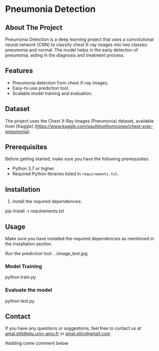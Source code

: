 # Pneumonia Detection

## About The Project

Pneumonia Detection is a deep learning project that uses a convolutional neural network (CNN) to classify chest X-ray images into two classes: pneumonia and normal. The model helps in the early detection of pneumonia, aiding in the diagnosis and treatment process.

## Features

- Pneumonia detection from chest X-ray images.
- Easy-to-use prediction tool.
- Scalable model training and evaluation.

## Dataset

The project uses the Chest X-Ray Images (Pneumonia) dataset, available from [Kaggle] (https://www.kaggle.com/paultimothymooney/chest-xray-pneumonia).

## Prerequisites

Before getting started, make sure you have the following prerequisites:

- Python 3.7 or higher.
- Required Python libraries listed in `requirements.txt`.

## Installation

1. Install the required dependencies:

pip install -r requirements.txt

## Usage

Make sure you have installed the required dependencies as mentioned in the Installation section.

Run the prediction tool: ../image_test.jpg

### Model Training

python train.py

### Evaluate the model 

python test.py

## Contact

If you have any questions or suggestions, feel free to contact us at amal.stiti@etu.univ-amu.fr or amal.stity@gmail.com

#adding come comment below 

